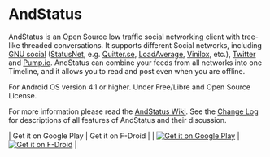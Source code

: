 # AndStatus

AndStatus is an Open Source low traffic social networking client with tree-like threaded conversations.
It supports different Social networks, including
[GNU social](http://gnu.io/social) ([StatusNet](http://status.net/), e.g. [Quitter.se](https://quitter.se/),
[LoadAverage](https://loadaverage.org/), [Vinilox](https://status.vinilox.eu/), etc.),
[Twitter](https://twitter.com) and [Pump.io](http://pump.io).
AndStatus can combine your feeds from all networks into one Timeline,
and it allows you to read and post even when you are offline.

For Android OS version 4.1 or higher.
Under Free/Libre and Open Source License.

For more information please read the [AndStatus Wiki](https://github.com/andstatus/andstatus/wiki).
See the [Change Log](http://andstatus.org/changelog.html) for descriptions of all features of AndStatus and their discussion.

| Get it on Google Play | Get it on F-Droid | 
| [![Get it on Google Play](https://github.com/andstatus/andstatus/wiki/images/get-it-on-google-play.png)](https://play.google.com/store/apps/details?id=org.andstatus.app) | [![Get it on F-Droid](https://github.com/andstatus/andstatus/wiki/images/get-it-on-fdroid.png)](https://f-droid.org/repository/browse/?fdid=org.andstatus.app) |
